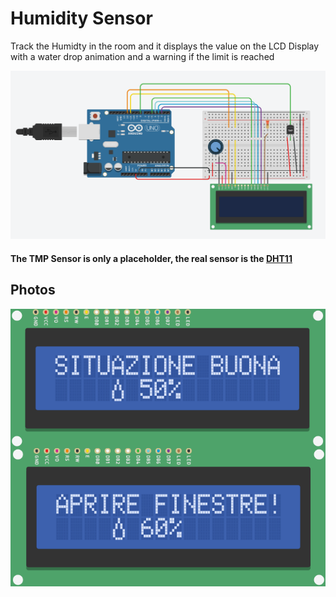 # Humidity Sensor
Track the Humidty in the room and it displays the value on the LCD Display with a water drop animation and a warning if the limit is reached

![Circuit Image](https://github.com/Mat12143/humiditysensor/blob/8b3b2b2edc82eebe746898e3def20c2d4be0e53a/Circuit.png)

#### The TMP Sensor is only a placeholder, the real sensor is the [DHT11](https://it.aliexpress.com/item/1207150391.html)

## Photos
![LCD Display](https://github.com/Mat12143/humiditysensor/blob/34d739b31149d9e8f8829e657e7e49f0138a5d28/example.png)
